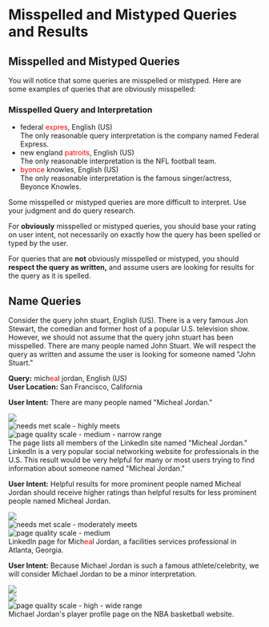 # Misspelled and Mistyped Queries and Results

## Misspelled and Mistyped Queries

You will notice that some queries are misspelled or mistyped. Here are some examples of queries that are obviously misspelled:

### Misspelled Query and Interpretation

- <span class="query">federal <span style="color:red">expres</span></span>, English (US)  
  The only reasonable query interpretation is the company named Federal Express.
- <span class="query">new england <span style="color:red">patroits</span></span>, English (US)  
  The only reasonable interpretation is the NFL football team.
- <span class="query"><span style="color:red">byonce</span> knowles</span>, English (US)  
  The only reasonable interpretation is the famous singer/actress, Beyonce Knowles.

Some misspelled or mistyped queries are more difficult to interpret. Use your judgment and do query research.

For **obviously** misspelled or mistyped queries, you should base your rating on user intent, not necessarily on exactly how the query has been spelled or typed by the user.

For queries that are **not** obviously misspelled or mistyped, you should **respect the query as written,** and assume users are looking for results for the query as it is spelled.

## Name Queries

Consider the query <span class="query">john stuart</span>, English (US). There is a very famous Jon Stewart, the comedian and former host of a popular U.S. television show. However, we should not assume that the query <span class="query">john stuart</span> has been misspelled. There are many people named John Stuart. We will respect the query as written and assume the user is looking for someone named "John Stuart."

<div class="examples">
<div class="example">

**Query:** <span class="query">mich<span style="color: red">ea</span>l jordan</span>, English (US)  
**User Location:** San Francisco, California

<div class="results">
<div class="result">

**User Intent:** There are many people named "Micheal Jordan."

![](/img/qrg/img750.jpg)  
![needs met scale - highly meets](/img/qrg/hm.jpg)  
![page quality scale - medium - narrow range](/img/qrg/medium-narrow.jpg)  
The page lists all members of the LinkedIn site named "Micheal Jordan." LinkedIn is a very popular social networking website for professionals in the U.S. This result would be very helpful for many or most users trying to find information about someone named "Micheal Jordan."

</div>
<div class="result">

**User Intent:** Helpful results for more prominent people named Micheal Jordan should receive higher ratings than helpful results for less prominent people named Micheal Jordan.

![](/img/qrg/img753.jpg)  
![needs met scale - moderately meets](/img/qrg/mm.jpg)  
![page quality scale - medium](/img/qrg/medium.jpg)  
LinkedIn page for Mich<span style="color: red">ea</span>l Jordan, a facilities services professional in Atlanta, Georgia.

</div>
<div class="result">

**User Intent:** Because Michael Jordan is such a famous athlete/celebrity, we will consider Michael Jordan to be a minor interpretation.

![](/img/qrg/img756.jpg)  
![](/img/qrg/failsm+narrow.jpg)  
![page quality scale - high - wide range](/img/qrg/high-wide.jpg)  
Michael Jordan's player profile page on the NBA basketball website.

</div>
</div>
</div>
</div>

